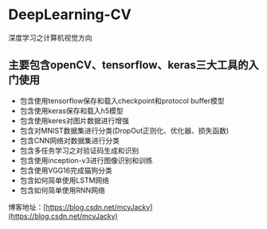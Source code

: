 # DeepLearning-CV
深度学习之计算机视觉方向

## 主要包含openCV、tensorflow、keras三大工具的入门使用

- 包含使用tensorflow保存和载入checkpoint和protocol buffer模型
- 包含使用keras保存和载入h5模型
- 包含使用keres对图片数据进行增强
- 包含对MNIST数据集进行分类(DropOut正则化、优化器、损失函数)
- 包含CNN网络对数据集进行分类
- 包含多任务学习之对验证码生成和识别
- 包含使用inception-v3进行图像识别和训练
- 包含使用VGG16完成猫狗分类
- 包含如何简单使用LSTM网络
- 包含如何简单使用RNN网络

博客地址：[https://blog.csdn.net/mcyJacky](https://blog.csdn.net/mcyJacky)